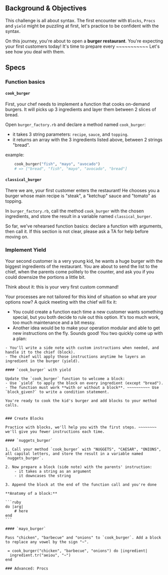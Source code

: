 ## Background & Objectives

This challenge is all about syntax. The first encounter with `Blocks`, `Procs` and `yield` might be puzzling at first, let's practice to be confident with the syntax.

On this journey, you're about to open a **burger restaurant**. You're expecting your first customers today! It's time to prepare every ~~~~~~~~~~~ Let's see how you deal with them.

## Specs

### Function basics 

#### `cook_burger`
First, your chef needs to implement a function that cooks on-demand burgers. It will picks up 3 ingredients and layer them between 2 slices of bread.

Open `burger_factory.rb` and declare a method named `cook_burger`:
- it takes 3 string parameters: `recipe`, `sauce`, and `topping`.
- it returns an array with the 3 ingredients listed above, between 2 strings "bread".

example:

```ruby
    cook_burger("fish", "mayo", "avocado")
    # => ["bread", "fish", "mayo", "avocado", "bread"]
```

#### `classical_burger`

There we are, your first customer enters the restaurant! He chooses you a burger whose main recipe is "steak", a "ketchup" sauce and "tomato" as topping.

In `burger_factory.rb`, call the method `cook_burger` with the chosen ingredients, and store the result in a variable named `classical_burger`.


So far, we've rehearsed function basics: declare a function with arguments, then call it. If this section is not clear, please ask a TA for help before moving on.


### Implement Yield

Your second customer is a very young kid, he wants a huge burger with the biggest ingredients of the restaurant. You are about to send the list to the chief, when the parents come politely to the counter, and ask you if you could downsize the portions a little bit. 

Think about it: this is your very first custom command!

Your processes are not tailored for this kind of situation so what are your options now? A quick meeting with the chief will fix it:
- You could create a function each time a new customer wants something special, but you both decide to rule out this option. It's too much work, too much maintenance and a bit messy. 
- Another idea would be to make your operation modular and able to get new instructions on the fly. Sounds good! You two quickly come up with a plan:

~~~~~~~~~~ ILLUSTRATION SIDE NOTE ~~~~~~~~~~~~
- You'll write a side note with custom instructions when needed, and handle it to the chief (block).
- The chief will apply those instructions anytime he layers an ingredient in the burger (yield).

#### `cook_burger` with yield

Update the `cook_burger` function to welcome a block: 
- Use `yield` to apply the block on every ingredient (except "bread").
- The function must work **with or without a block**. ~~~~~~~~~~ Use `block_given?` to write a condition statement.

You're ready to cook the kid's burger and add blocks to your method calls.


### Create Blocks

Practice with blocks, we'll help you with the first steps. ~~~~~~~~ we'll give you fewer instructions each time. 

#### `nuggets_burger`

1. Call your method `cook_burger` with "NUGGETS", "CAESAR", "ONIONS", all capital letters, and store the result in a variable named `nuggets_burger`.

2. Now prepare a block (side note) with the parents' instruction:
	- it takes a string as an argument
	- it downcases the string

3. Append the block at the end of the function call and you're done

**Anatomy of a block:**

```ruby
do |arg|
	# here 
end
```

#### `mayo_burger`

Pass "chicken", "barbecue" and "onions" to `cook_burger`. Add a block to replace any vowel by the sign "~".

 = cook_burger("chicken", "barbecue", "onions") do |ingredient|
  ingredient.tr("aeiou", "~")
end

### Advanced: Procs
